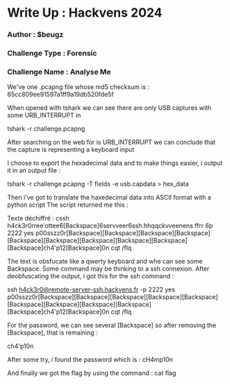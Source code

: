 
# Write Up : Hackvens 2024

### Author : $beugz
### Challenge Type : Forensic
### Challenge Name : Analyse Me

We've one .pcapng file whose md5 checksum is : 65cc809ee91597a1ff9a19db520fde5f 

When opened with tshark we can see there are only USB captures with some URB_INTERRUPT in 

tshark -r challenge.pcapng

After searching on the web for is URB_INTERRUPT we can conclude that the capture is representing a keyboard input 

I choose to export the hexadecimal data and to make things easier, i output it in an output file : 

tshark -r challenge.pcapng -T fields -e usb.capdata > hex_data

Then i've got to translate the haxedecimal data into ASCII format with a python script
The script returned me this : 

Texte déchiffré :
cssh h4ck3r0rree'ottee6[Backspace]6servveer6ssh.hhqqckvveenens.ffrr 6p 2222
yes
p00sszz0r[Backspace][Backspace][Backspace][Backspace][Backspace][Backspace][Backspace][Backspace][Backspace][Backspace]ch4'p12[Backspace]0n
cqt /flq	

The text is obsfucate like a qwerty keyboard and whe can see some Backspace. Some command may be thinking to a ssh connexion.
After deobfuscating the output, i got this for the ssh command : 

ssh h4ck3r0@remote-server-ssh.hackvens.fr -p 2222
yes
p00sszz0r[Backspace][Backspace][Backspace][Backspace][Backspace][Backspace][Backspace][Backspace][Backspace][Backspace]ch4'p12[Backspace]0n
cqt /flq	

For the password, we can see several [Backspace] so after removing the [Backspace], that is remaining : 

ch4'p10n

After some  try, i found the password which is : cH4mp10n

And finally we got the flag by using the command : cat flag
